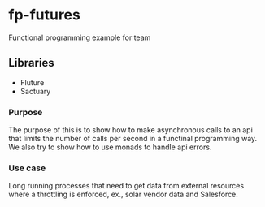 # fp-futures
Functional programming example for team

## Libraries
- Fluture
- Sactuary

### Purpose
The purpose of this is to show how to make asynchronous calls to an api that limits the number of calls per second in a functinal programming way. We also try to show how to use monads to handle api errors.

### Use case
Long running processes that need to get data from external resources where a throttling is enforced, ex., solar vendor data and Salesforce.